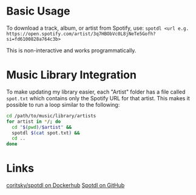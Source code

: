 # Basic Usage
To download a track, album, or artist from Spotify, use:
`spotdl <url e.g. https://open.spotify.com/artist/3q7HBObVc0L8jNeTe5Gofh?si=fd6100828a764c3b>`

This is non-interactive and works programmatically.

# Music Library Integration
To make updating my library easier, each "Artist" folder has a file called `spot.txt` which contains only the Spotify URL for that artist. This makes it possible to run a loop similar to the following:

```sh
cd /path/to/music/library/artists
for artist in */; do
  cd "$(pwd)/$artist" && 
  spotdl $(cat spot.txt) &&
  cd ..
done
```

# Links
[coritsky/spotdl on Dockerhub](https://hub.docker.com/r/coritsky/spotdl)
[Spotdl on GitHub](https://github.com/spotDL/spotify-downloader/)